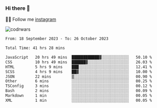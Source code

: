 ### Hi there 👋

👨‍💻 Follow me [instagram](https://instagram.com/an.grsmnko?igshid=ZDdkNTZiNTM=](https://instagram.com/an.grsmnko?igshid=ZDdkNTZiNTM=))

![codrwars](https://www.codewars.com/users/rsschool_c9af20f58c35c696/badges/micro) 

<!--START_SECTION:waka-->

```txt
From: 18 September 2023 - To: 26 October 2023

Total Time: 41 hrs 28 mins

JavaScript   20 hrs 49 mins  ████████████▓░░░░░░░░░░░░   50.10 %
CSS          10 hrs 49 mins  ██████▓░░░░░░░░░░░░░░░░░░   26.03 %
HTML         5 hrs 9 mins    ███░░░░░░░░░░░░░░░░░░░░░░   12.41 %
SCSS         4 hrs 9 mins    ██▓░░░░░░░░░░░░░░░░░░░░░░   10.00 %
JSON         22 mins         ▒░░░░░░░░░░░░░░░░░░░░░░░░   00.90 %
Other        6 mins          ░░░░░░░░░░░░░░░░░░░░░░░░░   00.25 %
TSConfig     3 mins          ░░░░░░░░░░░░░░░░░░░░░░░░░   00.12 %
Bash         2 mins          ░░░░░░░░░░░░░░░░░░░░░░░░░   00.09 %
Markdown     1 min           ░░░░░░░░░░░░░░░░░░░░░░░░░   00.05 %
XML          1 min           ░░░░░░░░░░░░░░░░░░░░░░░░░   00.05 %
```

<!--END_SECTION:waka-->
